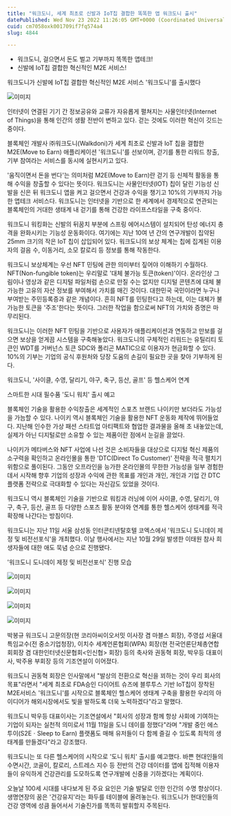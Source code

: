 ```yaml
---
title: "워크도니, 세계 최초로 신발과 IoT칩 결합한 똑똑한 앱 워크도니 출시"
datePublished: Wed Nov 23 2022 11:26:05 GMT+0000 (Coordinated Universal Time)
cuid: cm7058oxk001709if7fq574a4
slug: 4844

---
```



- 워크도니, 걸으면서 돈도 벌고 기부까지 똑똑한 앱테크!
- 신발에 IoT칩 결합한 혁신적인 M2E 서비스!

워크도니가 신발에 IoT칩 결합한 혁신적인 M2E 서비스 '워크도니'를 출시했다

![이미지](https://cdn.hashnode.com/res/hashnode/image/upload/v1739257879967/e48c8146-2be7-4745-86d6-659906d245b4.jpeg)

인터넷이 연결된 기기 간 정보공유와 교류가 자유롭게 펼쳐지는 사물인터넷(Internet of Things)을 통해 인간의 생활 전반이 변하고 있다. 걷는 것에도 이러한 혁신이 깃드는 중이다.

블록체인 개발사 ㈜워크도니(Walkdoni)가 세계 최초로 신발과 IoT 칩을 결합한 M2E(Move to Earn) 애플리케이션 '워크도니'를 선보이며, 걷기를 통한 리워드 창출, 기부 참여라는 서비스를 동시에 실현시키고 있다.

'움직이면서 돈을 번다'는 의미처럼 M2E(Move to Earn)란 걷기 등 신체적 활동을 통해 수익을 창출할 수 있다는 뜻이다. 워크도니는 사물인터넷(IOT) 칩이 달린 기능성 신발을 신은 뒤 워크도니 앱을 켜고 걸으면서 건강과 수익을 챙기고 10%의 기부까지 가능한 앱테크 서비스다. 워크도니는 인터넷을 기반으로 한 세계에서 경제적으로 연관되는 블록체인의 거대한 생태계 내 걷기를 통해 건강한 라이프스타일을 구축 중이다.

워크도니 워킹화는 신발의 뒤꿈치 부분에 스프링 에어시스템이 설치되어 탄성 에너지 충격을 완화시키는 기능성 운동화이다. 여기에는 지난 10여 년 간의 연구개발이 집약된 25mm 크기의 작은 IoT 칩이 삽입되어 있다. 워크도니의 보상 체계는 칩에 집계된 이용자의 걸음 수, 이동거리, 소모 칼로리 등 정보를 통해 작동한다.

워크도니 보상체계는 우선 NFT 민팅에 관한 의미부터 짚어야 이해하기 수월하다. NFT(Non-fungible token)는 우리말로 '대체 불가능 토큰(token)'이다. 온라인상 그림이나 영상과 같은 디지털 파일처럼 손으로 만질 수는 없지만 디지털 콘텐츠에 대체 불가능한 고유의 자산 정보를 부여해서 가치를 매긴 것이다. 대한민국 국민이라면 누구나 부여받는 주민등록증과 같은 개념이다. 흔히 NFT를 민팅한다고 하는데, 이는 대체가 불가능한 토큰을 '주조'한다는 뜻이다. 그러한 작업을 함으로써 NFT의 가치와 증명은 마무리된다.

워크도니는 이러한 NFT 민팅을 기반으로 사용자가 애플리케이션과 연동하고 만보를 걸으면 보상을 얻게끔 시스템을 구축해놓았다. 워크도니의 구체적인 리워드는 유틸리티 토큰인 WDT를 거버넌스 토큰 SDC와 폴리곤 MATIC으로 이용자가 현금화할 수 있다. 10%의 기부는 기업의 공식 후원처와 당장 도움의 손길이 필요한 곳을 찾아 기부하게 된다.

워크도니, '사이클, 수영, 달리기, 야구, 축구, 등산, 골프' 등 헬스케어 연계

스마트한 시대 필수품 '도니 워치' 출시 예고

블록체인 기술을 활용한 수익창출은 세계적인 스포츠 브랜드 나이키만 보더라도 가능성을 가늠할 수 있다. 나이키 역시 블록체인 기술을 활용한 NFT 운동화 제작에 뛰어들었다. 지난해 인수한 가상 패션 스타트업 아티팩트와 협업한 결과물을 올해 초 내놓았는데, 실제가 아닌 디지털로만 소유할 수 있는 제품이란 점에서 눈길을 끌었다.

나이키가 메타버스와 NFT 사업에 나선 것은 소비자들을 대상으로 디지털 혁신 제품의 소구력을 확인하고 온라인몰을 통한 'DTC(Direct To Customer)' 전략을 적극 펼치기 위함으로 풀이된다. 그동안 오프라인을 능가한 온라인몰의 무한한 가능성을 일부 경험한 데서 시작해 향후 기업의 성장과 수익에 관한 목표를 개인과 개인, 개인과 기업 간 DTC 플랫폼 전략으로 극대화할 수 있다는 자신감도 있었을 것이다.

워크도니 역시 블록체인 기술을 기반으로 워킹과 러닝에 이어 사이클, 수영, 달리기, 야구, 축구, 등산, 골프 등 다양한 스포츠 활동 분야와 연계를 통한 헬스케어 생태계를 적극 확장해 나간다는 방침이다.

워크도니는 지난 11일 서울 삼성동 인터콘티넨탈호텔 코엑스에서 '워크도니 도니데이 제정 및 비전선포식'을 개최했다. 이날 행사에서는 지난 10월 29일 발생한 이태원 참사 희생자들에 대한 애도 묵념 순으로 진행됐다.

'워크도니 도니데이 제정 및 비전선포식' 진행 모습

![이미지](https://cdn.hashnode.com/res/hashnode/image/upload/v1739257882142/c05d277f-8667-4034-aa00-e86580076df1.jpeg)

![이미지](https://cdn.hashnode.com/res/hashnode/image/upload/v1739257884463/190d0c8b-acb5-4c8a-b68d-a040895c9150.jpeg)

![이미지](https://cdn.hashnode.com/res/hashnode/image/upload/v1739257886522/d48c28ad-f9e4-4b44-8b5c-265fb7403ed3.jpeg)

![이미지](https://cdn.hashnode.com/res/hashnode/image/upload/v1739257888476/da530515-878b-44bd-a7f1-5f516071e82f.jpeg)

박봉규 워크도니 고문의장(현 코리아씨이오서밋 이사장 겸 마블스 회장), 주영섭 서울대 특임교수(전 중소기업청장), 이치수 세계언론협회(WPA) 회장(현 전국언론단체총연합회회장 겸 대한인터넷신문협회<인신협> 회장) 등의 축사와 권동혁 회장, 박우등 대표이사, 박주용 부회장 등의 기조연설이 이어졌다.

워크도니 권동혁 회장은 인사말에서 "발상의 전환으로 혁신을 꾀하는 것이 우리 회사의 목표"라면서 "세계 최초로 FDA승인 다이어트 슈즈에 블루투스 기반 IoT칩이 장착된 M2E서비스 '워크도니'를 시작으로 블록체인 헬스케어 생태계 구축을 활용한 우리의 아이디어가 해외시장에서도 빛을 발하도록 더욱 노력하겠다"라고 말했다.

워크도니 박우등 대표이사는 기조연설에서 "회사의 성장과 함께 항상 사회에 기여하는 기업이 되자는 실천적 의미로서 11월 11일을 도니 데이를 정했다"라며 "개발 중인 에스투이(S2EㆍSleep to Earn) 플랫폼도 매해 유저들이 다 함께 즐길 수 있도록 최적의 생태계를 만들겠다"라고 강조했다.

워크도니는 또 다른 헬스케어의 시작으로 '도니 워치' 출시를 예고했다. 바쁜 현대인들의 수면시간, 코골이, 칼로리, 스트레스 지수 등 전반의 건강 데이터를 앱에 집적해 이용자들이 유익하게 건강관리를 도모하도록 연구개발에 신중을 기하겠다는 계획이다.

오늘날 100세 시대를 내다보게 된 주요 요인은 기술 발달로 인한 인간의 수명 향상이다. 생명연장의 꿈은 '건강유지'라는 화두를 테이블에 올려놓는다. 워크도니가 현대인들의 건강 영역에 성큼 들어서서 기술진가를 똑똑히 발휘할지 주목된다.